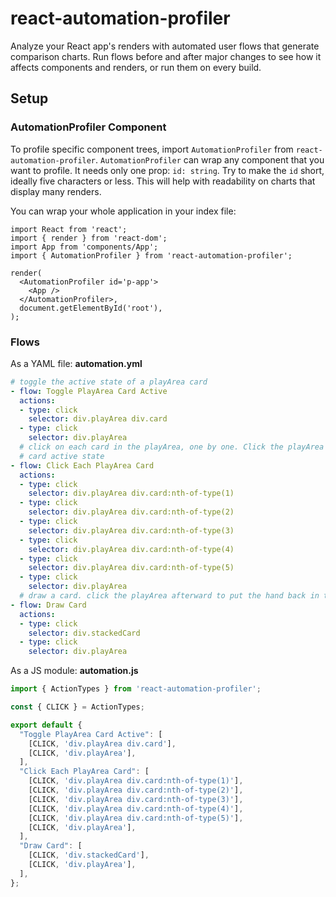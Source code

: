 # react-automation-profiler

Analyze your React app's renders with automated user flows that generate comparison charts. Run flows before and after major changes to see how it affects components and renders, or run them on every build.

## Setup

### AutomationProfiler Component

To profile specific component trees, import `AutomationProfiler` from `react-automation-profiler`. `AutomationProfiler` can wrap any component that you want to profile. It needs only one prop: `id: string`. Try to make the `id` short, ideally five characters or less. This will help with readability on charts that display many renders.

You can wrap your whole application in your index file:

```tsx
import React from 'react';
import { render } from 'react-dom';
import App from 'components/App';
import { AutomationProfiler } from 'react-automation-profiler';

render(
  <AutomationProfiler id='p-app'>
    <App />
  </AutomationProfiler>,
  document.getElementById('root'),
);
```

### Flows

As a YAML file:
**automation.yml**
```yml
# toggle the active state of a playArea card
- flow: Toggle PlayArea Card Active
  actions:
  - type: click
    selector: div.playArea div.card
  - type: click
    selector: div.playArea
  # click on each card in the playArea, one by one. Click the playArea at the end to remove
  # card active state
- flow: Click Each PlayArea Card
  actions:
  - type: click
    selector: div.playArea div.card:nth-of-type(1)
  - type: click
    selector: div.playArea div.card:nth-of-type(2)
  - type: click
    selector: div.playArea div.card:nth-of-type(3)
  - type: click
    selector: div.playArea div.card:nth-of-type(4)
  - type: click
    selector: div.playArea div.card:nth-of-type(5)
  - type: click
    selector: div.playArea
  # draw a card. click the playArea afterward to put the hand back in the hidden state
- flow: Draw Card
  actions:
  - type: click
    selector: div.stackedCard
  - type: click
    selector: div.playArea
```

As a JS module:
**automation.js**
```js
import { ActionTypes } from 'react-automation-profiler';

const { CLICK } = ActionTypes;

export default {
  "Toggle PlayArea Card Active": [
    [CLICK, 'div.playArea div.card'],
    [CLICK, 'div.playArea'],
  ],
  "Click Each PlayArea Card": [
    [CLICK, 'div.playArea div.card:nth-of-type(1)'],
    [CLICK, 'div.playArea div.card:nth-of-type(2)'],
    [CLICK, 'div.playArea div.card:nth-of-type(3)'],
    [CLICK, 'div.playArea div.card:nth-of-type(4)'],
    [CLICK, 'div.playArea div.card:nth-of-type(5)'],
    [CLICK, 'div.playArea'],
  ],
  "Draw Card": [
    [CLICK, 'div.stackedCard'],
    [CLICK, 'div.playArea'],
  ],
};
```